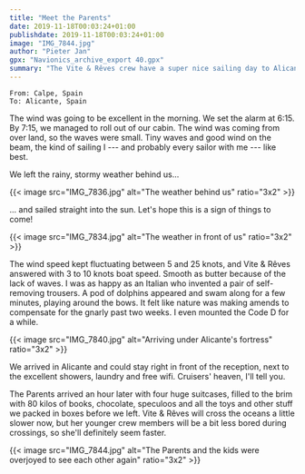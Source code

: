 ```yaml
---
title: "Meet the Parents"
date: 2019-11-18T00:03:24+01:00
publishdate: 2019-11-18T00:03:24+01:00
image: "IMG_7844.jpg"
author: "Pieter Jan"
gpx: "Navionics_archive_export 40.gpx"
summary: "The Vite & Rêves crew have a super nice sailing day to Alicante, where they meet up with the Parents."
---
```


`From: Calpe, Spain`<br/>
`To: Alicante, Spain`

The wind was going to be excellent in the morning. We set the alarm at 6:15. By 7:15, we managed to roll out of our cabin. The wind was coming from over land, so the waves were small. Tiny waves and good wind on the beam, the kind of sailing I --- and probably every sailor with me --- like best.

We left the rainy, stormy weather behind us...

{{< image src="IMG_7836.jpg" alt="The weather behind us" ratio="3x2" >}}

... and sailed straight into the sun. Let's hope this is a sign of things to come!

{{< image src="IMG_7834.jpg" alt="The weather in front of us" ratio="3x2" >}}

The wind speed kept fluctuating between 5 and 25 knots, and Vite & Rêves answered with 3 to 10 knots boat speed. Smooth as butter because of the lack of waves. I was as happy as an Italian who invented a pair of self-removing trousers. A pod of dolphins appeared and swam along for a few minutes, playing around the bows. It felt like nature was making amends to compensate for the gnarly past two weeks. I even mounted the Code D for a while.

{{< image src="IMG_7840.jpg" alt="Arriving under Alicante's fortress" ratio="3x2" >}}

We arrived in Alicante and could stay right in front of the reception, next to the excellent showers, laundry and free wifi. Cruisers' heaven, I'll tell you.

The Parents arrived an hour later with four huge suitcases, filled to the brim with 80 kilos of books, chocolate, speculoos and all the toys and other stuff we packed in boxes before we left. Vite & Rêves will cross the oceans a little slower now, but her younger crew members will be a bit less bored during crossings, so she'll definitely seem faster.

{{< image src="IMG_7844.jpg" alt="The Parents and the kids were overjoyed to see each other again" ratio="3x2" >}}


